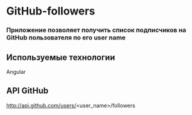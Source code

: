 # GitHub-followers
### Приложение позволяет получить список подписчиков на GitHub пользователя по его user name
## Используемые технологии
Angular
## API GitHub
http://api.github.com/users/<user_name>/followers
